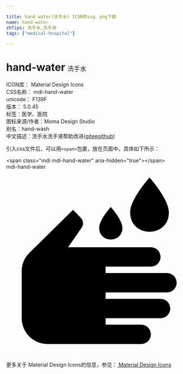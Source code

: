 ```yaml
---

title: hand water(洗手水) ICON转svg、png下载
name: hand-water
zhTips: 洗手水,洗手液
tags: ["medical-hospital"]

---
```


# hand-water  <small style="font-size: 60%;font-weight: 100">洗手水</small>


<div class="detail-page">
<p>
<span>
ICON库：
<span class="badge-secondary badge">Material Design Icons</span> 
</span>
<br/>
<span>
CSS名称：
<span class="badge-secondary badge">mdi-hand-water</span> 
</span>
<br/>
<span>
unicode：
<span class="badge-secondary badge">F139F</span> 
<copy-btn content='F139F' btn-title=""></copy-btn>
<copy-btn :content='String.fromCodePoint(parseInt("F139F", 16))' btn-title="复制U"></copy-btn>
</span>
<br/>
<span>
版本：
<span class="badge-secondary badge">5.0.45</span> 
</span><br/><span>标签：<span class="badge-light badge"><router-link to="/tags/medical-hospital.html">医学、医院</router-link></span></span>
<br/>
<span>图标来源/作者：<span class="badge-light badge">Moma Design Studio</span></span> 
<br/>
<span>别名：<span class="badge-light badge">hand-wash</span></span><br/><span class="zh-detail">中文描述：<span class="badge-primary badge">洗手水</span><span class="badge-primary badge">洗手液</span><span class="help-link"><span>帮助改进</span>(<a href="https://gitee.com/liuwave/icon-helper/edit/master/json/material/hand-water.json" target="_blank" rel="noopener noreferrer">gitee</a><a href="https://github.com/liuwave/icon-helper/edit/master/json/material/hand-water.json" target="_blank" rel="noopener noreferrer">github</a></span>)</span><br/>
</p>
</div>
<div class="alert alert-dark">
  <i class="mdi mdi-hand-water mdi-48px"></i>
  <i class="mdi mdi-hand-water mdi-36px"></i>
  <i class="mdi mdi-hand-water mdi-24px"></i>
  <i class="mdi mdi-hand-water mdi-18px"></i>
</div>
<div>
  <p>引入css文件后，可以用<code>&lt;span&gt;</code>包裹，放在页面中。具体如下所示：    
  </p>
  <div class="alert alert-primary" style="font-size: 14px">
    &lt;span class="mdi mdi-hand-water" aria-hidden="true"&gt;&lt;/span&gt;
    <copy-btn content='<span class="mdi mdi-hand-water" aria-hidden="true"></span>'></copy-btn>
  </div>
  <div class="alert alert-secondary">
    <i class="mdi mdi-hand-water"
    style="font-size: 24px"
    aria-hidden="true"></i> mdi-hand-water
    <copy-btn content="mdi-hand-water" btn-title="复制图标名称"></copy-btn>
  </div>
</div>
<div id="svg" class="svg-wrap">
<svg xmlns="http://www.w3.org/2000/svg" viewBox="0 0 24 24"><path d="M17.42 22.5H5.33C3.5 22.5 2 21 2 19.17V13.08C2 12.18 2.36 11.33 3 10.71L8.63 5.17C8.63 5.17 9.66 6.22 9.67 6.25C9.83 6.43 9.92 6.66 9.92 6.91C9.92 7.09 9.87 7.26 9.78 7.41C9.77 7.44 8 10 8 10H18.67C19.36 10 19.92 10.56 19.92 11.25C19.92 11.94 19.36 12.5 18.67 12.5H12.83V13.33H20.75C21.44 13.33 22 13.89 22 14.58C22 15.28 21.44 15.83 20.75 15.83H12.83V16.67H19.92C20.61 16.67 21.17 17.22 21.17 17.92C21.17 18.61 20.61 19.17 19.92 19.17H12.83V20H17.42C18.11 20 18.67 20.56 18.67 21.25C18.67 21.94 18.11 22.5 17.42 22.5M13.5 4.8C13.5 4.8 12 6.46 12 7.5C12 9.5 15 9.5 15 7.5C15 6.46 13.5 4.8 13.5 4.8M18.5 1C18.5 1 16 3.76 16 5.5C16 8.83 21 8.83 21 5.5C21 3.76 18.5 1 18.5 1Z" /></svg>
</div>
<detail full-name='mdi-hand-water'></detail>
    
<div><p>更多关于 Material Design Icons的信息，参见：<a target="_blank" href="https://iconhelper.cn/material.html"> Material Design Icons</a>
</p></div>
